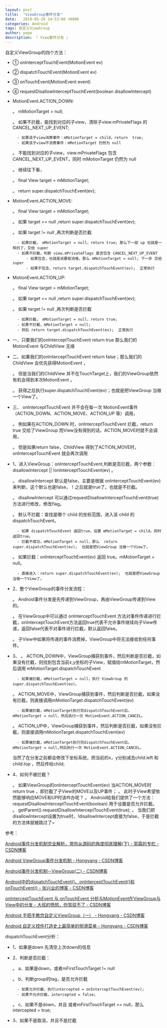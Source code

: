```yaml
---
layout: post
title:  "ViewGroup事件分发"
date:   2018-05-26 14:53:00 +0800
categories: Android
tags: 自定义ViewGroup
author: pepe
description: 『 View事件分发 』
---
```


自定义ViewGroup的四个方法：
* ① onInterceptTouchEvent(MotionEvent ev)
* ② dispatchTouchEvent(MotionEvent ev)
* ③ onTouchEvent(MotionEvent event)
* ④ requestDisallowInterceptTouchEvent(boolean disallowIntercept)

* MotionEvent.ACTION_DOWN:

    。 mMotionTarget = null;
        
    。 如果不拦截，能找到对应的子view，清除子view.mPrivateFlags 的 CANCEL_NEXT_UP_EVENT;  
    
        - 如果该子view消费事件：mMotionTarget = child，return  true;
        - 如果该子view不消费事件：mMotionTarget 仍然为 null
    
    。 不能找到对应的子view，view.mPrivateFlags 包含 CANCEL_NEXT_UP_EVENT，同时 mMotionTarget 仍然为 null
    
    。 继续往下看，
    
    。 final View target = mMotionTarget;
    
    。 return super.dispatchTouchEvent(ev);
    
* MotionEvent.ACTION_MOVE:

    。 final View target = mMotionTarget;
    
    。 如果 target == null ,return super.dispatchTouchEvent(ev);
    
    。 如果 target != null ,再次判断是否拦截
    
        - 如果拦截， mMotionTarget = null，return true; 那么下一部 up 也就是一样的了，交给 super
        - 如果不拦截，判断 view.mPrivateFlags 是否包含 CANCEL_NEXT_UP_EVENT
            - 如果包含，也就是说要取消咯，那么 mMotionTarget = null; 下一步 交给 super
            - 如果不包含，return target.dispatchTouchEvent(ev);  正常执行
            
* MotionEvent.ACTION_UP:

    。 final View target = mMotionTarget;
    
    。 如果 target == null ,return super.dispatchTouchEvent(ev);
    
    。 如果 target != null ,再次判断是否拦截
    
        - 如果拦截， mMotionTarget = null，return true;
        - 如果不拦截，mMotionTarget = null;
        - 然后 return target.dispatchTouchEvent(ev);  正常执行

* 一、只要我们的onInterceptTouchEvent return true 那么我们的MotionEvent 与ChildView 无缘
* 二、如果我们的onInterceptTouchEvent  return false；那么我们的ChildView  会优先获得MotionEvent ，

    。 但是当我们的ChildView  并不在TouchTarget上，我们的ViewGroup依然有机会得到本次MotionEvent 。
    
    。 获得之后执行super.dispatchTouchEvent(ev)；也就是把ViewGroup 当做一个View了。
    
* 三、 onInterceptTouchEvent 并不会在每一次 MotionEvent事件（ACTION_DOWN、ACTION_MOVE、ACTION_UP 等）调用，

    。 例如果在ACTION_DOWN 时，onInterceptTouchEvent 拦截，return true 交给了ViewGroup 而View没有得到的话，ACTION_MOVE时就不会调用，
    
    。 但是如果return false，ChildView 得到了ACTION_MOVE时，onInterceptTouchEvent 就会再次调用


    
    

* 1、进入ViewGroup：onInterceptTouchEvent,判断是否拦截，两个参数：disallowIntercept || !onInterceptTouchEvent(ev) 。

    。 disallowIntercept 默认是false，主要是根据 onInterceptTouchEvent(ev)来判断，这个默认也是false，！之后就是true了。也就是不拦截。
    
    。 disallowIntercept 可以通过requestDisallowInterceptTouchEvent(true)方法进行修改，修改flag。
    
    。 默认不拦截：查找是哪个 child 的坐标范围，进入该 child 的 dispatchTouchEvent。
    
        - 如果 dispatchTouchEvent 返回true，设置 mMotionTarget = child。同时返回true。
        - 拦截不成功，mMotionTarget = null，那么  return super.dispatchTouchEvent(ev);  也就是把ViewGroup 当做一个View了。
        
    。 如果拦截：onInterceptTouchEvent(ev) 返回 true。mMotionTarget = null。
    
        - 直接进入：return super.dispatchTouchEvent(ev);  也就是把ViewGroup 当做一个View了。
        
* 2、整个ViewGroup的事件分发流程：

    。 Android事件分发是先传递到ViewGroup，再由ViewGroup传递到View的。
    
    。 在ViewGroup中可以通过 onInterceptTouchEvent 方法对事件传递进行拦截，onInterceptTouchEvent方法返回true代表不允许事件继续向子View传递，返回false代表不对事件进行拦截，默认返回false。
    
    。 子View中如果将传递的事件消费掉，ViewGroup中将无法接收到任何事件。
* 3、
    。 ACTION_DOWN中，ViewGroup捕获到事件，然后判断是否拦截，如果没有拦截，则找到包含当前x,y坐标的子View，赋值给mMotionTarget，然后调用	mMotionTarget.dispatchTouchEvent
    
        - 如果被拦截，mMotionTarget = null，执行 ViewGroup 的 super.dispatchTouchEvent(ev)。
        
    。 ACTION_MOVE中，ViewGroup捕获到事件，然后判断是否拦截，如果没有拦截，则直接调用mMotionTarget.dispatchTouchEvent(ev)
    
        - 如果被拦截，mMotionTarget执行完dispatchTouchEvent后， mMotionTarget = null，然后执行一次 MotionEvent.ACTION_CANCEL。
        
    。 ACTION_UP中，ViewGroup捕获到事件，然后判断是否拦截，如果没有拦截，则直接调用mMotionTarget.dispatchTouchEvent(ev)
    
        - 如果被拦截，mMotionTarget执行完dispatchTouchEvent后， mMotionTarget = null,然后执行一次 MotionEvent.ACTION_CANCEL。
        
    当然了在分发之前都会修改下坐标系统，把当前的x，y分别减去child.left 和 child.top ，然后传给child;
* 4、如何不被拦截？

    。 如果ViewGroup的onInterceptTouchEvent(ev) 当ACTION_MOVE时return true ，即拦截了子View的MOVE以及UP事件；
    。 此时子View希望依然能够响应MOVE和UP时该咋办呢？
    。 Android给我们提供了一个方法：requestDisallowInterceptTouchEvent(boolean) 用于设置是否允许拦截。
    。 getParent().requestDisallowInterceptTouchEvent(true);
    。 当我们把disallowIntercept设置为true时，!disallowIntercept直接为false，于是拦截的方法体就被跳过了~




参考：

[Android事件分发机制完全解析，带你从源码的角度彻底理解(下) - 郭霖的专栏 - CSDN博客](http://blog.csdn.net/guolin_blog/article/details/9153747)
    
[Android ViewGroup事件分发机制 - Hongyang - CSDN博客](http://blog.csdn.net/lmj623565791/article/details/39102591/)
    
[Android事件分发机制--ViewGroup(二) - CSDN博客](http://blog.csdn.net/dmk877/article/details/49055815)
    
[Android中的dispatchTouchEvent()、onInterceptTouchEvent()和onTouchEvent() - 张兴业的博客 - CSDN博客](
http://blog.csdn.net/xyz_lmn/article/details/12517911)

[onInterceptTouchEvent 与 onTouchEvent 分析与MotionEvent在ViewGroup与View中的分发 - 大叔的愤怒，你驾驭不了 - CSDN博客](
http://blog.csdn.net/jaysong2012/article/details/46909959)

[Android 手把手教您自定义ViewGroup（一） - Hongyang - CSDN博客](http://blog.csdn.net/lmj623565791/article/details/38339817/)

[Android 自定义控件打造史上最简单的侧滑菜单 - Hongyang - CSDN博客](http://blog.csdn.net/lmj623565791/article/details/39185641)


dispatchTouchEvent分析：
* 1、如果是down  先清空上次down的信息
* 2、判断是否拦截：

    。 a、如果是down，或者mFirstTouchTarget != null
    
    。 b、判断group的tag，是否允许拦截
    
        - 如果允许拦截，执行intercepted = onInterceptTouchEvent(ev);
        - 如果不允许拦截，intercepted = false;
        
    。 c、如果不是down，并且 或者mFirstTouchTarget == null，那么intercepted = true;
    
* 3、如果不是取消，并且不是拦截




